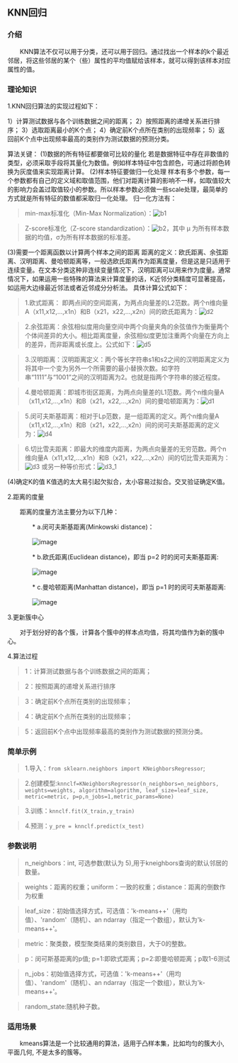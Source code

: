 <h2>KNN回归</h2>

<h3>介绍</h3>

　　KNN算法不仅可以用于分类，还可以用于回归。通过找出一个样本的k个最近邻居，将这些邻居的某个（些）属性的平均值赋给该样本，就可以得到该样本对应属性的值。

<h3>理论知识</h3>

1.KNN回归算法的实现过程如下：

1）计算测试数据与各个训练数据之间的距离； 
2）按照距离的递增关系进行排序； 
3）选取距离最小的K个点； 
4）确定前K个点所在类别的出现频率； 
5）返回前K个点中出现频率最高的类别作为测试数据的预测分类。

算法关键：
(1)数据的所有特征都要做可比较的量化
若是数据特征中存在非数值的类型，必须采取手段将其量化为数值。例如样本特征中包含颜色，可通过将颜色转换为灰度值来实现距离计算。
(2)样本特征要做归一化处理
样本有多个参数，每一个参数都有自己的定义域和取值范围，他们对距离计算的影响不一样，如取值较大的影响力会盖过取值较小的参数。所以样本参数必须做一些scale处理，最简单的方式就是所有特征的数值都采取归一化处理。
归一化方法有：

>min-max标准化（Min-Max Normalization）：![b1](/uploads/0c7ce23fc218b413c46b041f4c421cea/b1.png)

>Z-score标准化（Z-score standardization）：![b2](/uploads/cadd54b56d4b71b2a9b9bc07f876b39c/b2.png)，其中 μ 为所有样本数据的均值，σ为所有样本数据的标准差。

(3)需要一个距离函数以计算两个样本之间的距离
距离的定义：欧氏距离、余弦距离、汉明距离、曼哈顿距离等，一般选欧氏距离作为距离度量，但是这是只适用于连续变量。在文本分类这种非连续变量情况下，汉明距离可以用来作为度量。通常情况下，如果运用一些特殊的算法来计算度量的话，K近邻分类精度可显著提高，如运用大边缘最近邻法或者近邻成分分析法。
具体计算公式如下：
>1.欧式距离： 即两点间的空间距离，为两点向量差的L2范数。两个n维向量A（x11,x12,...,x1n）和B（x21，x22,...,x2n）间的欧氏距离为：![d2](/uploads/c4e696487d4e0a96ba68b276e452c96f/d2.gif)

>2.余弦距离：余弦相似度用向量空间中两个向量夹角的余弦值作为衡量两个个体间差异的大小。相比距离度量，余弦相似度更加注重两个向量在方向上的差异，而非距离或长度上。公式如下：![d5](/uploads/8c66a695939671d3ac68d324654182e3/d5.png)

>3.汉明距离：汉明距离定义：两个等长字符串s1和s2之间的汉明距离定义为将其中一个变为另外一个所需要的最小替换次数。如字符串“1111”与“1001”之间的汉明距离为2。也就是指两个字符串的接近程度。

>4.曼哈顿距离：即城市街区距离，为两点向量差的L1范数。两个n维向量A（x11,x12,...,x1n）和B（x21，x22,...,x2n）间的曼哈顿距离为：![d1](/uploads/bf5bc05dffca965ebeabd6cb3f2d80c8/d1.gif)

>5.闵可夫斯基距离：相对于Lp范数，是一组距离的定义。两个n维向量A（x11,x12,...,x1n）和B（x21，x22,...,x2n）间的闵可夫斯基距离的定义为：![d4](/uploads/4240874fbbe731e0e3ec4de2465b8a54/d4.gif)

>6.切比雪夫距离：即最大的维度内距离，为两点向量差的无穷范数。两个n维向量A（x11,x12,...,x1n）和B（x21，x22,...,x2n）间的切比雪夫距离为：![d3](/uploads/08027f2beb5f8817d46a242df5e19b1f/d3.gif)
或另一种等价形式：![d3_1](/uploads/dd25c45e841a9386244b840cba4b65a6/d3_1.gif)

(4)确定K的值
K值选的太大易引起欠拟合，太小容易过拟合。交叉验证确定K值。

2.距离的度量 

　　距离的度量方法主要分为以下几种：

　　　　*  a.闵可夫斯基距离(Minkowski distance)：

　　　　![image](/uploads/d618baa5b3766e465cf9227af1aecbf7/image.png)

　　　　*  b.欧氏距离(Euclidean distance)，即当 p=2 时的闵可夫斯基距离:

　　　　![image](/uploads/7eda6b0012384d7c6b5543cb5cc2b208/image.png)

　　　　*  c.曼哈顿距离(Manhattan distance)，即当 p=1 时的闵可夫斯基距离:

　　　　![image](/uploads/5abe462995bfaead2d96d56d54854e0d/image.png)

3.更新簇中心

　　对于划分好的各个簇，计算各个簇中的样本点均值，将其均值作为新的簇中心。

4.算法过程

> 1：计算测试数据与各个训练数据之间的距离；

> 2：按照距离的递增关系进行排序

> 3：确定前K个点所在类别的出现频率；

> 4：确定前K个点所在类别的出现频率； 

> 5：返回前K个点中出现频率最高的类别作为测试数据的预测分类。

<h3>简单示例</h3>

> 1.导入：`from sklearn.neighbors import KNeighborsRegressor`;

> 2.创建模型:`knnclf=KNeighborsRegressor(n_neighbors=n_neighbors, weights=weights, algorithm=algorithm, leaf_size=leaf_size, metric=metric, p=p,n_jobs=1,metric_params=None)`

> 3.训练：`knnclf.fit(X_train,y_train)`

> 4.预测：`y_pre = knnclf.predict(x_test)`

<h3>参数说明</h3>

> n_neighbors：int, 可选参数(默认为 5),用于kneighbors查询的默认邻居的数量。

> weights：距离的权重；uniform：一致的权重；distance：距离的倒数作为权重

> leaf_size：初始值选择方式，可选值：'k-means++'（用均值）、'random'（随机）、an ndarray（指定一个数组），默认为'k-means++'。

> metric：聚类数，模型聚类结果的类别数目，大于0的整数。 

> p：闵可斯基距离的p值; p=1:即欧式距离；p=2:即曼哈顿距离；p取1-6测试

> n_jobs：初始值选择方式，可选值：'k-means++'（用均值）、'random'（随机）、an ndarray（指定一个数组），默认为'k-means++'。



> random_state:随机种子数。

<h3>适用场景</h3>

　　kmeans算法是一个比较通用的算法，适用于凸样本集，比如均匀的簇大小, 平面几何, 不是太多的簇等。